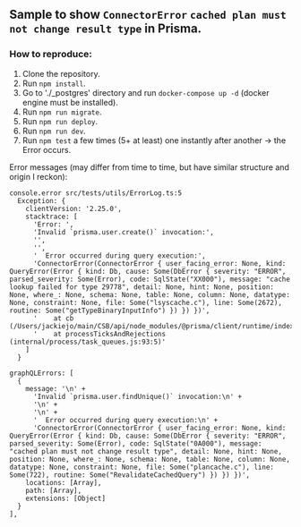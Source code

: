 ## Sample to show `ConnectorError` `cached plan must not change result type` in Prisma.

### How to reproduce:
1. Clone the repository.
2. Run `npm install`.
3. Go to './_postgres' directory and run `docker-compose up -d` (docker engine must be installed).
4. Run `npm run migrate`.
5. Run `npm run deploy`.
6. Run `npm run dev`.
7. Run `npm test` a few times (5+ at least) one instantly after another -> the Error occurs.

Error messages (may differ from time to time, but have similar structure and origin I reckon):
```
console.error src/tests/utils/ErrorLog.ts:5
  Exception: {
    clientVersion: '2.25.0',
    stacktrace: [
      'Error: ',
      'Invalid `prisma.user.create()` invocation:',
      '',
      '',
      '  Error occurred during query execution:',
      'ConnectorError(ConnectorError { user_facing_error: None, kind: QueryError(Error { kind: Db, cause: Some(DbError { severity: "ERROR", parsed_severity: Some(Error), code: SqlState("XX000"), message: "cache lookup failed for type 29778", detail: None, hint: None, position: None, where_: None, schema: None, table: None, column: None, datatype: None, constraint: None, file: Some("lsyscache.c"), line: Some(2672), routine: Some("getTypeBinaryInputInfo") }) }) })',
      '    at cb (/Users/jackiejo/main/CSB/api/node_modules/@prisma/client/runtime/index.js:33820:17)',
      '    at processTicksAndRejections (internal/process/task_queues.js:93:5)'
    ]
  }
```

```
graphQLErrors: [
  {
    message: '\n' +
      'Invalid `prisma.user.findUnique()` invocation:\n' +
      '\n' +
      '\n' +
      '  Error occurred during query execution:\n' +
      'ConnectorError(ConnectorError { user_facing_error: None, kind: QueryError(Error { kind: Db, cause: Some(DbError { severity: "ERROR", parsed_severity: Some(Error), code: SqlState("0A000"), message: "cached plan must not change result type", detail: None, hint: None, position: None, where_: None, schema: None, table: None, column: None, datatype: None, constraint: None, file: Some("plancache.c"), line: Some(722), routine: Some("RevalidateCachedQuery") }) }) })',
    locations: [Array],
    path: [Array],
    extensions: [Object]
  }
],
```